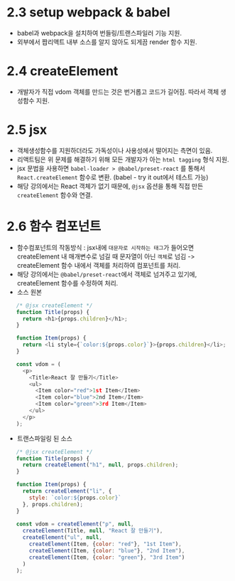 # 2.3 setup webpack & babel
 - babel과 webpack을 설치하여 번들링/트랜스파일러 기능 지원.
 - 외부에서 짭리액트 내부 소스를 알지 않아도 되게끔 render 함수 지원.

# 2.4 createElement
 - 개발자가 직접 vdom 객체를 만드는 것은 번거롭고 코드가 길어짐. 따라서 객체 생성함수 지원.

# 2.5 jsx
 - 객체생성함수를 지원하더라도 가독성이나 사용성에서 떨어지는 측면이 있음. 
 - 리액트팀은 위 문제를 해결하기 위해 모든 개발자가 아는 `html tagging` 형식 지원.
 - jsx 문법을 사용하면 `babel-loader > @babel/preset-react` 를 통해서 `React.createElement` 함수로 변환. (babel - try it out에서 테스트 가능)
 - 해당 강의에서는 React 객체가 없기 때문에, `@jsx` 옵션을 통해 직접 만든 `createElement` 함수와 연결.

# 2.6 함수 컴포넌트
 - 함수컴포넌트의 작동방식 : jsx내에 `대문자로 시작하는 태그`가 들어오면 createElement 내 매개변수로 넘길 때 문자열이 아닌 `객체`로 넘김 -> createElement 함수 내에서 객체를 처리하여 컴포넌트를 처리.
 - 해당 강의에서는 `@babel/preset-react`에서 객체로 넘겨주고 있기에, createElement 함수를 수정하여 처리.
 - 소스 원본
 ```javascript
    /* @jsx createElement */
    function Title(props) {
      return <h1>{props.children}</h1>;
    }

    function Item(props) {
      return <li style={`color:${props.color}`}>{props.children}</li>;
    }

    const vdom = (
      <p>
        <Title>React 잘 만들기</Title>
        <ul>
          <Item color="red">1st Item</Item>
          <Item color="blue">2nd Item</Item>
          <Item color="green">3rd Item</Item>
        </ul>
      </p>
    );
 ```
 - 트랜스파일링 된 소스
 ```javascript
    /* @jsx createElement */
    function Title(props) {
      return createElement("h1", null, props.children);
    }

    function Item(props) {
      return createElement("li", {
        style: `color:${props.color}`
      }, props.children);
    }
    
    const vdom = createElement("p", null, 
      createElement(Title, null, "React 잘 만들기"), 
      createElement("ul", null, 
        createElement(Item, {color: "red"}, "1st Item"), 
        createElement(Item, {color: "blue"}, "2nd Item"), 
        createElement(Item, {color: "green"}, "3rd Item")
      )
    );
 ```